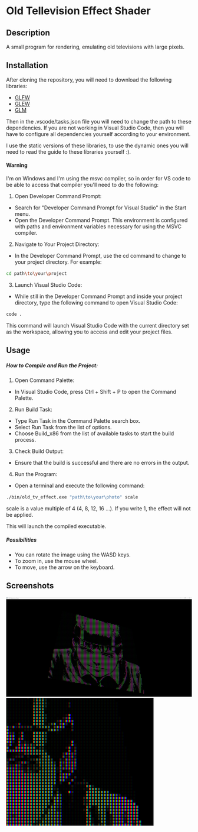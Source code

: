 # Old Tellevision Effect Shader

## Description

A small program for rendering, emulating old televisions with large pixels.

## Installation

After cloning the repository, you will need to download the following libraries:
 - [GLFW](https://www.glfw.org/download.html)
 - [GLEW](https://glew.sourceforge.net/)
 - [GLM](https://github.com/g-truc/glm.git)

Then in the .vscode/tasks.json file you will need to change the path to these dependencies. If you are not working in Visual Studio Code, then you will have to configure all dependencies yourself according to your environment.

I use the static versions of these libraries, to use the dynamic ones you will need to read the guide to these libraries yourself :\).

#### Warning
I'm on Windows and I'm using the msvc compiler, so in order for VS code to be able to access that compiler you'll need to do the following:
1. Open Developer Command Prompt:
 - Search for "Developer Command Prompt for Visual Studio" in the Start menu.
 - Open the Developer Command Prompt. This environment is configured with paths and environment variables necessary for using the MSVC compiler.

2. Navigate to Your Project Directory:
 - In the Developer Command Prompt, use the cd command to change to your project directory. For example:
```bash
cd path\to\your\project
```

3. Launch Visual Studio Code:
 - While still in the Developer Command Prompt and inside your project directory, type the following command to open Visual Studio Code:
```bash
code .
```
This command will launch Visual Studio Code with the current directory set as the workspace, allowing you to access and edit your project files.

## Usage

##### How to Compile and Run the Project:
1. Open Command Palette:
 - In Visual Studio Code, press Ctrl + Shift + P to open the Command Palette.

2. Run Build Task:
 - Type Run Task in the Command Palette search box.
 - Select Run Task from the list of options.
 - Choose Build_x86 from the list of available tasks to start the build process.

3. Check Build Output:
 - Ensure that the build is successful and there are no errors in the output.

4. Run the Program:
 - Open a terminal and execute the following command:
```bash
./bin/old_tv_effect.exe "path\to\your\photo" scale
```
scale is a value multiple of 4 (4, 8, 12, 16 ...). If you write 1, the effect will not be applied.

This will launch the compiled executable.

##### Possibilities
 - You can rotate the image using the WASD keys. 
 - To zoom in, use the mouse wheel. 
 - To move, use the arrow on the keyboard.


## Screenshots

![Screenshot_03](screenshot_03.png)
![Screenshot_04](screenshot_04.png)